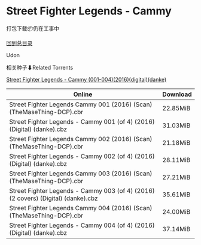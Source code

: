 # Street Fighter Legends - Cammy

打包下载📦仍在工事中

[回到总目录](/Catalogs.md)

Udon





相关种子⬇Related Torrents

[Street Fighter Legends - Cammy (001-004)(2016)(digital)(danke)](https://github.com/alicewish/markdown/blob/master/torrent/Street-Fighter-Legends---Cammy--001-004--2016--digital--danke.md)

Online | Download
--- | ---
Street Fighter Legends Cammy 001 (2016) (Scan) (TheMaseThing-DCP).cbr | 22.85MiB
Street Fighter Legends - Cammy 001 (of 4) (2016) (Digital) (danke).cbz | 31.03MiB
Street Fighter Legends Cammy 002 (2016) (Scan) (TheMaseThing-DCP).cbr | 21.18MiB
Street Fighter Legends - Cammy 002 (of 4) (2016) (Digital) (danke).cbz | 28.11MiB
Street Fighter Legends Cammy 003 (2016) (Scan) (TheMaseThing-DCP).cbr | 27.21MiB
Street Fighter Legends - Cammy 003 (of 4) (2016) (2 covers) (Digital) (danke).cbz | 35.61MiB
Street Fighter Legends Cammy 004 (2016) (Scan) (TheMaseThing-DCP).cbr | 24.00MiB
Street Fighter Legends - Cammy 004 (of 4) (2016) (Digital) (danke).cbz | 37.14MiB